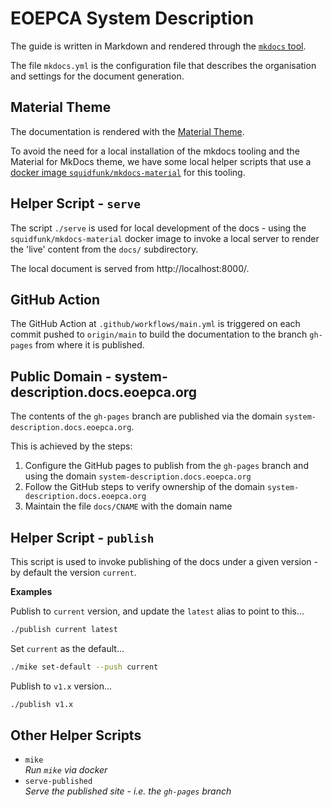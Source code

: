 # EOEPCA System Description

The guide is written in Markdown and rendered through the [`mkdocs` tool](https://www.mkdocs.org/).

The file `mkdocs.yml` is the configuration file that describes the organisation and settings for the document generation.

## Material Theme

The documentation is rendered with the [Material Theme](https://squidfunk.github.io/mkdocs-material/).

To avoid the need for a local installation of the mkdocs tooling and the Material for MkDocs theme, we have some local helper scripts that use a [docker image `squidfunk/mkdocs-material`](https://hub.docker.com/r/squidfunk/mkdocs-material) for this tooling.

## Helper Script - `serve`

The script `./serve` is used for local development of the docs - using the `squidfunk/mkdocs-material` docker image to invoke a local server to render the 'live' content from the `docs/` subdirectory.

The local document is served from http://localhost:8000/.

## GitHub Action

The GitHub Action at `.github/workflows/main.yml` is triggered on each commit pushed to `origin/main` to build the documentation to the branch `gh-pages` from where it is published.

## Public Domain - system-description.docs.eoepca.org

The contents of the `gh-pages` branch are published via the domain `system-description.docs.eoepca.org`.

This is achieved by the steps:

1. Configure the GitHub pages to publish from the `gh-pages` branch and using the domain `system-description.docs.eoepca.org`
2. Follow the GitHub steps to verify ownership of the domain `system-description.docs.eoepca.org`
3. Maintain the file `docs/CNAME` with the domain name

## Helper Script - `publish`

This script is used to invoke publishing of the docs under a given version - by default the version `current`.

**Examples**

Publish to `current` version, and update the `latest` alias to point to this...

```bash
./publish current latest
```

Set `current` as the default...

```bash
./mike set-default --push current
```

Publish to `v1.x` version...

```bash
./publish v1.x
```

## Other Helper Scripts

* `mike`<br>
  _Run `mike` via docker_
* `serve-published`<br>
  _Serve the published site - i.e. the `gh-pages` branch_
